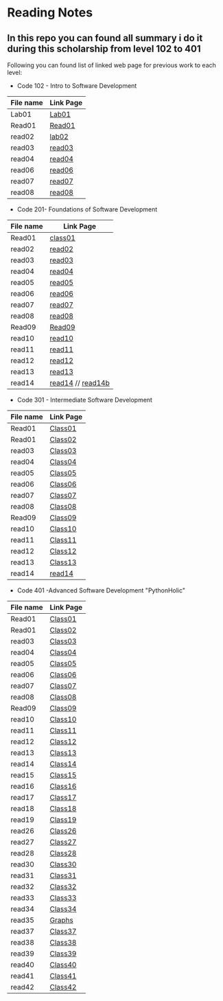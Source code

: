 # Reading Notes

## In this repo you can found all summary i do it during this scholarship from level 102 to 401 

Following you can found list of linked web page for previous work to each level:

* Code 102 - Intro to Software Development

File name | Link Page
------------ | -------------
Lab01 | [Lab01](level102/lab01.md)
Read01 | [Read01](level102/Read01.md)
read02 | [lab02](level102/lab02.md)
read03 | [read03](level102/read03.md)
read04 | [read04](level102/read04.md)
read06 | [read06](level102/read06.md)
read07 | [read07](level102/read07.md)
read08 | [read08](level102/read08.md)

* Code 201- Foundations of Software Development

File name | Link Page
------------ | -------------
Read01 | [class01](level201/class01.md)
read02 | [read02](level201/class02.md)
read03 | [read03](level201/class03.md)
read04 | [read04](level201/class04.md)
read05 | [read05](level201/class05.md)
read06 | [read06](level201/Class06.md)
read07 | [read07](level201/Class07.md)
read08 | [read08](level201/Class08.md)
Read09 | [Read09](level201/class09.md)
read10 | [read10](level201/class10.md)
read11 | [read11](level201/Class11.md)
read12 | [read12](level201/Class12.md)
read13 | [read13](level201/Class13.md)
read14 | [read14](level201/Class14a.md) // [read14b](level201/Class14b.md)


* Code 301 - Intermediate Software Development

File name | Link Page
------------ | -------------
Read01 | [Class01](level301/Class01.md)
Read01 | [Class02](level301/Class02.md)
read03 | [Class03](level301/Class03.md)
read04 | [Class04](level301/Class04.md)
read05 | [Class05](level301/Class05.md)
read06 | [Class06](level301/Class06.md)
read07 | [Class07](level301/Class07.md)
read08 | [Class08](level301/Class08.md)
Read09 | [Class09](level301/Class09.md)
read10 | [Class10](level301/Class10.md)
read11 | [Class11](level301/Class11.md)
read12 | [Class12](level301/Class12.md)
read13 | [Class13](level301/Class13.md)
read14 | [read14](level301/Class14a.md)



* Code 401 -Advanced Software Development "PythonHolic"

File name | Link Page
------------ | -------------
Read01 | [Class01](level401/ClassRead01.md)
Read01 | [Class02](level401/ClassRead02.md)
read03 | [Class03](level401/ClassRead03.md)
read04 | [Class04](level401/ClassRead04.md)
read05 | [Class05](level401/ClassRead05.md)
read06 | [Class06](level401/ClassRead06.md)
read07 | [Class07](level401/ClassRead07.md)
read08 | [Class08](level401/ClassRead08.md)
Read09 | [Class09](level401/ClassRead09.md)
read10 | [Class10](level401/ClassRead10.md)
read11 | [Class11](level401/ClassRead11.md)
read12 | [Class12](level401/ClassRead12.md)
read13 | [Class13](level401/ClassRead13.md)
read14 | [Class14](level401/ClassRead14.md)
read15 | [Class15](level401/ClassRead15.md)
read16 | [Class16](level401/ClassRead16.md)
read17 | [Class17](level401/ClassRead17.md)
read18 | [Class18](level401/ClassRead18.md)
read19 | [Class19](level401/ClassRead19.md)
read26 | [Class26](level401/ClassRead26.md)
read27 | [Class27](level401/ClassRead27.md)
read28 | [Class28](level401/ClassRead28.md)
read30 | [Class30](level401/Hash_Tables.md)
read31 | [Class31](level401/ClassRead31.md)
read32 | [Class32](level401/ClassRead32.md)
read33 | [Class33](level401/ClassRead33.md)
read34 | [Class34](level401/ClassRead34.md)
read35 | [Graphs](level401/Graphs.md)
read37 | [Class37](level401/ClassRead37.md)
read38 | [Class38](level401/ClassRead38.md)
read39 | [Class39](level401/ClassRead39.md)
read40 | [Class40](level401/ClassRead40.md)
read41 | [Class41](level401/ClassRead41.md)
read42 | [Class42](level401/ClassRead42.md)
